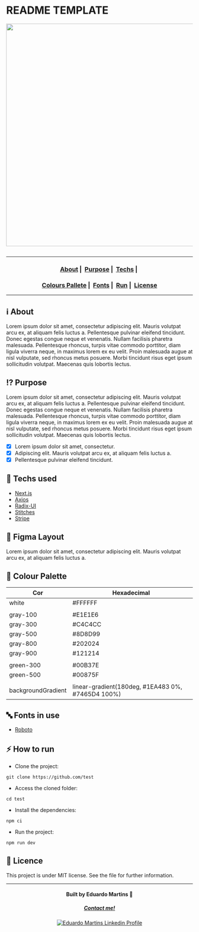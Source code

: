 # README TEMPLATE

<p align="center" >
  <img src="https://images.unsplash.com/photo-1461749280684-dccba630e2f6?ixlib=rb-4.0.3&ixid=M3wxMjA3fDB8MHxwaG90by1wYWdlfHx8fGVufDB8fHx8fA%3D%3D&auto=format&fit=crop&w=2069&q=80" alt="" width="600" />
</>

<p align="center">
  <a href="LICENSE">
    <img src="https://img.shields.io/badge/License-MIT-green.svg" alt="" />
  </a>
</p>

---

<h3 align="center">
  <a href="#about">About</a>&nbsp;|&nbsp;
  <a href="#purpose">Purpose</a>&nbsp;|&nbsp;
  <a href="#techs_used">Techs</a>&nbsp;|&nbsp;
<h3 align="center">
  <a href="#colour_palette">Colours Pallete</a>&nbsp;|&nbsp;
  <a href="#abc-fontes-utilizadas">Fonts</a>&nbsp;|&nbsp;
  <a href="#zap-como-executar">Run</a>&nbsp;|&nbsp;
  <a href="#memo-licen%C3%A7a">License</a>
</h3>

---

## :information_source: About

Lorem ipsum dolor sit amet, consectetur adipiscing elit. Mauris volutpat arcu ex, at aliquam felis luctus a. Pellentesque pulvinar eleifend tincidunt. Donec egestas congue neque et venenatis. Nullam facilisis pharetra malesuada. Pellentesque rhoncus, turpis vitae commodo porttitor, diam ligula viverra neque, in maximus lorem ex eu velit. Proin malesuada augue at nisl vulputate, sed rhoncus metus posuere. Morbi tincidunt risus eget ipsum sollicitudin volutpat. Maecenas quis lobortis lectus.

## :interrobang: Purpose

Lorem ipsum dolor sit amet, consectetur adipiscing elit. Mauris volutpat arcu ex, at aliquam felis luctus a. Pellentesque pulvinar eleifend tincidunt. Donec egestas congue neque et venenatis. Nullam facilisis pharetra malesuada. Pellentesque rhoncus, turpis vitae commodo porttitor, diam ligula viverra neque, in maximus lorem ex eu velit. Proin malesuada augue at nisl vulputate, sed rhoncus metus posuere. Morbi tincidunt risus eget ipsum sollicitudin volutpat. Maecenas quis lobortis lectus.

- [x] Lorem ipsum dolor sit amet, consectetur.
- [x] Adipiscing elit. Mauris volutpat arcu ex, at aliquam felis luctus a.
- [x] Pellentesque pulvinar eleifend tincidunt.

## :rocket: Techs used

- [Next.js](https://nextjs.org/)
- [Axios](https://axios-http.com/)
- [Radix-UI](https://www.radix-ui.com/)
- [Stitches](https://stitches.dev/)
- [Stripe](https://stripe.com/)

## :art: Figma Layout

Lorem ipsum dolor sit amet, consectetur adipiscing elit. Mauris volutpat arcu ex, at aliquam felis luctus a.

## :rainbow: Colour Palette 

| Cor                | Hexadecimal                                       |
| ------------------ | ------------------------------------------------- |
| white              | #FFFFFF                                           |
|                                                                        |
| gray-100           | #E1E1E6                                           |
| gray-300           | #C4C4CC                                           |
| gray-500           | #8D8D99                                           |
| gray-800           | #202024                                           |
| gray-900           | #121214                                           |
|                                                                        |
| green-300          | #00B37E                                           |
| green-500          | #00875F                                           |
|                                                                        |
| backgroundGradient | linear-gradient(180deg, #1EA483 0%, #7465D4 100%) |

## :abc: Fonts in use

- [Roboto](https://fonts.google.com/specimen/Roboto)

## :zap: How to run

- Clone the project:
```
git clone https://github.com/test
```

- Access the cloned folder:
```
cd test
```

- Install the dependencies:
```
npm ci
```

- Run the project:
```
npm run dev
```

## :memo: Licence

This project is under MIT license. See the file for further information.

---

<h4 align="center">
  Built by Eduardo Martins 👋️
</h4>
<h5 align="center">
  <a href="mailto:edu19_96@hotmail.com">Contact me!</a>
</h5>

<p align="center">
  <a href="https://www.linkedin.com/in/edumartinsg/">
    <img alt="Eduardo Martins Linkedin Profile" src="https://img.shields.io/badge/LinkedIn-jerp-0e76a8?style=flat&logoColor=white&logo=linkedin">
  </a>
</p>
